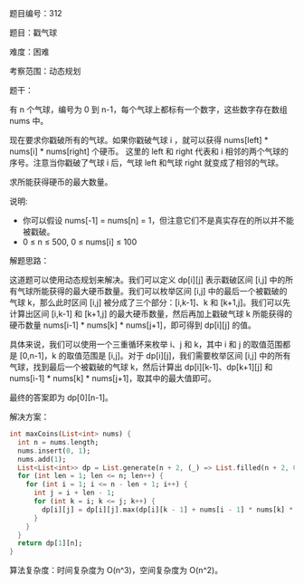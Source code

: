 题目编号：312

题目：戳气球

难度：困难

考察范围：动态规划

题干：

有 n 个气球，编号为 0 到 n-1，每个气球上都标有一个数字，这些数字存在数组 nums 中。

现在要求你戳破所有的气球。如果你戳破气球 i ，就可以获得 nums[left] * nums[i] * nums[right] 个硬币。 这里的 left 和 right 代表和 i 相邻的两个气球的序号。注意当你戳破了气球 i 后，气球 left 和气球 right 就变成了相邻的气球。

求所能获得硬币的最大数量。

说明:

- 你可以假设 nums[-1] = nums[n] = 1，但注意它们不是真实存在的所以并不能被戳破。
- 0 ≤ n ≤ 500, 0 ≤ nums[i] ≤ 100

解题思路：

这道题可以使用动态规划来解决。我们可以定义 dp[i][j] 表示戳破区间 [i,j] 中的所有气球所能获得的最大硬币数量。我们可以枚举区间 [i,j] 中的最后一个被戳破的气球 k，那么此时区间 [i,j] 被分成了三个部分：[i,k-1]、k 和 [k+1,j]。我们可以先计算出区间 [i,k-1] 和 [k+1,j] 的最大硬币数量，然后再加上戳破气球 k 所能获得的硬币数量 nums[i-1] * nums[k] * nums[j+1]，即可得到 dp[i][j] 的值。

具体来说，我们可以使用一个三重循环来枚举 i、j 和 k，其中 i 和 j 的取值范围都是 [0,n-1]，k 的取值范围是 [i,j]。对于 dp[i][j]，我们需要枚举区间 [i,j] 中的所有气球，找到最后一个被戳破的气球 k，然后计算出 dp[i][k-1]、dp[k+1][j] 和 nums[i-1] * nums[k] * nums[j+1]，取其中的最大值即可。

最终的答案即为 dp[0][n-1]。

解决方案：

```dart
int maxCoins(List<int> nums) {
  int n = nums.length;
  nums.insert(0, 1);
  nums.add(1);
  List<List<int>> dp = List.generate(n + 2, (_) => List.filled(n + 2, 0));
  for (int len = 1; len <= n; len++) {
    for (int i = 1; i <= n - len + 1; i++) {
      int j = i + len - 1;
      for (int k = i; k <= j; k++) {
        dp[i][j] = dp[i][j].max(dp[i][k - 1] + nums[i - 1] * nums[k] * nums[j + 1] + dp[k + 1][j]);
      }
    }
  }
  return dp[1][n];
}
```

算法复杂度：时间复杂度为 O(n^3)，空间复杂度为 O(n^2)。